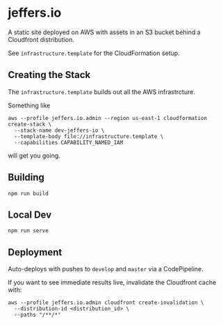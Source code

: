 # jeffers.io

A static site deployed on AWS with assets in an S3 bucket behind a
Cloudfront distribution.

See `infrastructure.template` for the CloudFormation setup.

## Creating the Stack

The `infrastructure.template` builds out all the AWS infrastrcture.

Something like

```
aws --profile jeffers.io.admin --region us-east-1 cloudformation create-stack \
  --stack-name dev-jeffers-io \
  --template-body file://infrastructure.template \
  --capabilities CAPABILITY_NAMED_IAM
```

will get you going.

## Building

```
npm run build
```

## Local Dev

```
npm run serve
```

## Deployment

Auto-deploys with pushes to `develop` and `master` via a CodePipeline.

If you want to see immediate results live, invalidate the Cloudfront cache with:

```
aws --profile jeffers.io.admin cloudfront create-invalidation \
  --distribution-id <distribution_id> \
  --paths "/**/*"
```
